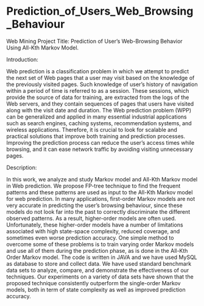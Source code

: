 # Prediction_of_Users_Web_Browsing_Behaviour
Web Mining Project
Title: Prediction of User’s Web-Browsing Behavior Using All-Kth Markov Model.

Introduction:

Web prediction is a classification problem in which we attempt to predict the next set of Web pages that a user may visit based on the knowledge of the previously visited pages. Such knowledge of user’s history of navigation within a period of time is referred to as a session. These sessions, which provide the source of data for training, are extracted from the logs of the Web servers, and they contain sequences of pages that users have visited along with the visit date and duration. The Web prediction problem (WPP) can be generalized and applied in many essential industrial applications such as search engines, caching systems, recommendation systems, and wireless applications. Therefore, it is crucial to look for scalable and practical solutions that improve both training and prediction processes. Improving the prediction process can reduce the user’s access times while browsing, and it can ease network traffic by avoiding visiting unnecessary pages.

Description:

In this work, we analyze and study Markov model and All-Kth Markov model in Web prediction. We propose FP-tree technique to find the frequent patterns and these patterns are used as input to the All-Kth Markov model for web prediction. In many applications, first-order Markov models are not very accurate in predicting the user’s browsing behaviour, since these models do not look far into the past to correctly discriminate the different observed patterns. As a result, higher-order models are often used. Unfortunately, these higher-order models have a number of limitations associated with high state-space complexity, reduced coverage, and sometimes even worse prediction accuracy. One simple method to overcome some of these problems is to train varying order Markov models and use all of them during the prediction phase, as is done in the All-Kth Order Markov model. The code is written in JAVA and we have used MySQL as database to store and collect data. We have used standard benchmark data sets to analyze, compare, and demonstrate the effectiveness of our techniques. Our experiments on a variety of data sets have shown that the proposed technique consistently outperform the single-order Markov models, both in term of state complexity as well as improved prediction accuracy.
